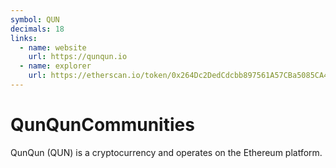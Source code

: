 ```yaml
---
symbol: QUN
decimals: 18
links:
  - name: website
    url: https://qunqun.io
  - name: explorer
    url: https://etherscan.io/token/0x264Dc2DedCdcbb897561A57CBa5085CA416fb7b4
---
```


# QunQunCommunities

QunQun (QUN) is a cryptocurrency and operates on the Ethereum platform.
